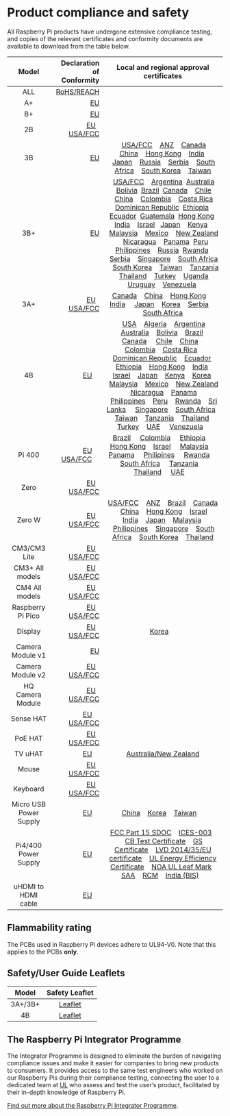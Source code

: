 # Product compliance and safety

All Raspberry Pi products have undergone extensive compliance testing, and copies of the relevant certificates and conformity documents are available to download from the table below. 											
											

| Model           | Declaration of Conformity | Local and regional approval certificates |
|:---------------:|-------------------------:|:----------------------------------------:|
| ALL      | [RoHS/REACH](./compliance/rpi_DOC_ALL_RoHS_REACH.pdf) | |
| A+       | [EU](./compliance/rpi_DOC_aplus_CE.pdf) | |
| B+       | [EU](./compliance/rpi_DOC_bplus_CE.pdf)| |
| 2B       | [EU](./compliance/rpi_DOC_2b_CE.pdf)  &nbsp; &nbsp;[USA/FCC](./compliance/rpi_DOC_2b_FCC.pdf)| |
| 3B       | [EU](./compliance/rpi_DOC_3b_CE_RED.pdf) |  &nbsp; &nbsp;[USA/FCC](./compliance/rpi_DOC_3b_FCC.pdf)  &nbsp; &nbsp;[ANZ](./compliance/rpi_DOC_3b_ACMA.pdf)  &nbsp; &nbsp;[Canada](./compliance/rpi_DOC_3b_CANADA.pdf)  &nbsp; &nbsp;[China](./compliance/rpi_DOC_3b_CHINA.pdf)  &nbsp; &nbsp;[Hong Kong](./compliance/rpi_DOC_3b_HONGKONG.pdf)  &nbsp; &nbsp;[India](./compliance/rpi_DOC_3b_INDIA.pdf)  &nbsp; &nbsp;[Japan](./compliance/rpi_DOC_3b_JAPAN.pdf)  &nbsp; &nbsp;[Russia](./compliance/rpi_DOC_3b_RUSSIA.pdf)  &nbsp; &nbsp;[Serbia](./compliance/rpi_DOC_3b_SERBIA.pdf)  &nbsp; &nbsp;[South Africa](./compliance/rpi_DOC_3b_SOUTHAFRICA.pdf)  &nbsp; &nbsp;[South Korea](./compliance/rpi_DOC_3b_SOUTHKOREA.pdf)  &nbsp; &nbsp;[Taiwan](./compliance/rpi_DOC_3b_TAIWAN.pdf)  |
| 3B+       | [EU](./compliance/rpi_DOC_3bplus_EU_RED.pdf) | &nbsp; &nbsp;[USA/FCC](./compliance/rpi_DOC_3bplus_FCC.pdf)  &nbsp; &nbsp;[Argentina](./compliance/rpi_DOC_3bplus_ARGENTINA.pdf) &nbsp;[Australia](./compliance/rpi_DOC_3bplus_AUSTRALIA.pdf) &nbsp; &nbsp;[Bolivia](./compliance/rpi_DOC_3bplus_BOLIVIA.PDF) &nbsp;[Brazil](./compliance/rpi_DOC_3bplus_BRAZIL.pdf) &nbsp;[Canada](./compliance/rpi_DOC_3bplus_CANADA.pdf)  &nbsp; &nbsp;[Chile](./compliance/rpi_DOC_3bplus_CHILE.pdf) &nbsp;[China](./compliance/rpi_DOC_3bplus_CHINA.pdf)  &nbsp; &nbsp;[Colombia](./compliance/rpi_DOC_3bplus_COLOMBIA.pdf)  &nbsp; &nbsp;[Costa Rica](./compliance/rpi_DOC_3bplus_COSTA_RICA.pdf) &nbsp;[Dominican Republic](./compliance/rpi_DOC_3bplus_DOMINICAN_REPUBLIC.pdf) &nbsp;[Ethiopia](./compliance/rpi_DOC_3bplus_ETHIOPIA.pdf)  &nbsp; &nbsp;[Ecuador](./compliance/rpi_DOC_3bplus_ECUADOR.pdf) &nbsp;[Guatemala](./compliance/rpi_DOC_3bplus_GUATEMALA.pdf) &nbsp;[Hong Kong](./compliance/rpi_DOC_3bplus_HONG_KONG.pdf)  &nbsp; [India](./compliance/rpi_DOC_3bplus_INDIA.pdf)  &nbsp;&nbsp; [Israel](./compliance/rpi_DOC_3bplus_ISRAEL.pdf)  &nbsp;&nbsp;[Japan](./compliance/rpi_DOC_3bplus_JAPAN.pdf)  &nbsp; &nbsp;[Kenya](./compliance/rpi_DOC_3bplus_KENYA.pdf)  &nbsp; &nbsp;[Malaysia](./compliance/rpi_DOC_3bplus_MALAYSIA.pdf)  &nbsp; &nbsp;[Mexico](./compliance/rpi_DOC_3bplus_MEXICO.pdf)  &nbsp; &nbsp;[New Zealand](./compliance/rpi_DOC_3bplus_NEWZEALAND.pdf) &nbsp; &nbsp;[Nicaragua](./compliance/rpi_DOC_3bplus_NICARAGUA.pdf) &nbsp; &nbsp;[Panama](./compliance/rpi_DOC_3bplus_PANAMA.pdf) &nbsp;[Peru](./compliance/rpi_DOC_3bplus_PERU.pdf) &nbsp;[Philippines](./compliance/rpi_DOC_3bplus_PHILIPPINES.pdf)  &nbsp; &nbsp;[Russia](./compliance/rpi_DOC_3bplus_RUSSIA.pdf)  &nbsp;[Rwanda](./compliance/rpi_DOC_3bplus_RWANDA.pdf)  &nbsp; &nbsp;[Serbia](./compliance/rpi_DOC_3bplus_SERBIA.jpg)  &nbsp; &nbsp;[Singapore](./compliance/rpi_DOC_3bplus_SINGAPORE.pdf)  &nbsp; &nbsp;[South Africa](./compliance/rpi_DOC_3bplus_SOUTH_AFRICA.pdf)  &nbsp; &nbsp;[South Korea](./compliance/rpi_DOC_3bplus_SOUTH_KOREA.pdf)  &nbsp; &nbsp;[Taiwan](./compliance/rpi_DOC_3bplus_TAIWAN.pdf)  &nbsp; &nbsp;[Tanzania](./compliance/rpi_DOC_3bplus_TANZANIA.pdf)  &nbsp; &nbsp;[Thailand](./compliance/rpi_DOC_3bplus_THAILAND.pdf)  &nbsp; &nbsp;[Turkey](./compliance/rpi_DOC_3bplus_TURKEY.pdf)  &nbsp; &nbsp;[Uganda](./compliance/rpi_DOC_3bplus_UGANDA.pdf)  &nbsp; &nbsp;[Uruguay](./compliance/rpi_DOC_3bplus_URUGUAY.pdf)  &nbsp; &nbsp;[Venezuela](./compliance/rpi_DOC_3bplus_VENEZUELA.pdf) &nbsp;|
| 3A+ |[EU](./compliance/rpi_DOC_3aplus_EU.pdf) &nbsp; &nbsp;[USA/FCC](https://fcc.report/FCC-ID/2ABCB-RPI3AP)| [Canada](./compliance/rpi_DOC_3aplus_CANADA.PDF) &nbsp; &nbsp;[China](./compliance/rpi_DOC_3aplus_CHINA.PDF) &nbsp; &nbsp;[Hong Kong](./compliance/rpi_DOC_3aplus_HONG_KONG.PDF) &nbsp; &nbsp; [India](./compliance/rpi_DOC_3aplus_INDIA.PDF) &nbsp; &nbsp; [Japan](./compliance/rpi_DOC_3aplus_JAPAN.PDF) &nbsp; &nbsp;[Korea](./compliance/rpi_DOC_3aplus_KOREA.pdf) &nbsp; &nbsp;[Serbia](./compliance/rpi_DOC_3aplus_SERBIA.jpg) &nbsp; &nbsp; [South Africa](./compliance/rpi_DOC_3aplus_SOUTH_AFRICA.PDF) | 
| 4B | [EU](./compliance/rpi_DOC_4b_EU_RED.pdf) &nbsp; &nbsp; | &nbsp; &nbsp;[USA](./compliance/rpi_DOC_4b_USA.pdf)  &nbsp; &nbsp;[Algeria](./compliance/rpi_DOC_4b_ALGERIA.pdf) &nbsp; &nbsp;[Argentina](./compliance/rpi_DOC_4b_ARGENTINA.pdf) &nbsp; &nbsp;[Australia](./compliance/rpi_DOC_4b_AUSTRALIA.pdf) &nbsp; &nbsp;[Bolivia](./compliance/rpi_DOC_4b_BOLIVIA.pdf) &nbsp; &nbsp;[Brazil](./compliance/rpi_DOC_4b_BRAZIL.pdf) &nbsp; &nbsp;[Canada](./compliance/rpi_DOC_4b_CANADA.pdf) &nbsp; &nbsp; [Chile](./compliance/rpi_DOC_4b_CHILE.pdf) &nbsp; &nbsp;[China](./compliance/rpi_DOC_4b_CHINA.pdf) &nbsp; &nbsp; [Colombia](./compliance/rpi_DOC_4b_COLOMBIA.pdf) &nbsp; &nbsp;[Costa Rica](./compliance/rpi_DOC_4b_COSTA_RICA.pdf) &nbsp; &nbsp;[Dominican Republic](./compliance/rpi_DOC_4b_DOMINICAN_REPUBLIC.pdf) &nbsp; &nbsp;[Ecuador](./compliance/rpi_DOC_4b_ECUADOR.pdf) &nbsp; &nbsp;[Ethiopia](./compliance/rpi_DOC_4b_ETHOPIA.pdf) &nbsp; &nbsp;[Hong Kong](./compliance/rpi_DOC_4b_HONG_KONG.pdf) &nbsp; &nbsp;[India](./compliance/rpi_DOC_4b_INDIA.pdf) &nbsp; &nbsp;[Israel](./compliance/rpi_DOC_4b_ISRAEL.pdf) &nbsp; &nbsp;[Japan](./compliance/rpi_DOC_4b_JAPAN.pdf) &nbsp; &nbsp;[Kenya](./compliance/rpi_DOC_4b_KENYA.pdf) &nbsp; &nbsp;[Korea](./compliance/rpi_DOC_4b_KOREA.pdf) &nbsp; &nbsp;[Malaysia](./compliance/rpi_DOC_4b_MALAYSIA.pdf) &nbsp; &nbsp;[Mexico](./compliance/rpi_DOC_4b_MEXICO.pdf) &nbsp; &nbsp;[New Zealand](./compliance/rpi_DOC_4b_NEW_ZEALAND.pdf) &nbsp; &nbsp;[Nicaragua](./compliance/rpi_DOC_4b_NICARAGUA.pdf) &nbsp; &nbsp;[Panama](./compliance/rpi_DOC_4b_PANAMA.pdf) &nbsp; &nbsp;[Philippines](./compliance/rpi_DOC_4b_PHILIPPINES.pdf) &nbsp; &nbsp;[Peru](./compliance/rpi_DOC_4b_PERU.pdf) &nbsp; &nbsp;[Rwanda](./compliance/rpi_DOC_4b_RWANDA.pdf) &nbsp; &nbsp;[Sri Lanka](./compliance/rpi_DOC_4b_SRI_LANKA.pdf) &nbsp; &nbsp;&nbsp;[Singapore](./compliance/rpi_DOC_4b_SINGAPORE.pdf) &nbsp; &nbsp;[South Africa](./compliance/rpi_DOC_4b_SOUTH_AFRICA.pdf) &nbsp; &nbsp;[Taiwan](./compliance/rpi_DOC_4b_TAIWAN.pdf) &nbsp; &nbsp;[Tanzania](./compliance/rpi_DOC_4b_TANZANIA.pdf) &nbsp; &nbsp;[Thailand](./compliance/rpi_DOC_4b_THAILAND.pdf) &nbsp; &nbsp;[Turkey](./compliance/rpi_DOC_4b_TURKEY.pdf) &nbsp; &nbsp;[UAE](./compliance/rpi_DOC_4b_UAE.pdf) &nbsp; &nbsp; [Venezuela](./compliance/rpi_DOC_4b_VENEZUELA.pdf) &nbsp; &nbsp; |
| Pi 400      |[EU](./compliance/rpi_DOC_400_EU_RED.pdf) &nbsp; &nbsp; [USA/FCC](./compliance/rpi_DOC_400_FCC.pdf) &nbsp; &nbsp;| [Brazil](./compliance/rpi_DOC_400_BRAZIL.pdf)  &nbsp; &nbsp; [Colombia](./compliance/rpi_DOC_400_COLOMBIA.pdf)  &nbsp; &nbsp; [Ethiopia](./compliance/rpi_DOC_400_ETHIOPIA.pdf)  &nbsp; &nbsp; [Hong Kong](./compliance/rpi_DOC_400_HONG_KONG.pdf)  &nbsp; &nbsp;[Israel](./compliance/rpi_DOC_400_ISRAEL.pdf)  &nbsp; &nbsp; [Malaysia](./compliance/rpi_DOC_400_MALAYSIA.pdf)  &nbsp; &nbsp; [Panama](./compliance/rpi_DOC_400_PANAMA.pdf)  &nbsp; &nbsp; [Philipines](./compliance/rpi_DOC_400_PHILIPINES.pdf)  &nbsp; &nbsp; [Rwanda](./compliance/rpi_DOC_400_RWANDA.pdf)  &nbsp; &nbsp; [South Africa](./compliance/rpi_DOC_400_SOUTH_AFRICA.pdf)  &nbsp; &nbsp; [Tanzania](./compliance/rpi_DOC_400_TANZANIA.pdf)  &nbsp; &nbsp; [Thailand](./compliance/rpi_DOC_400_THAILAND.pdf)  &nbsp; &nbsp; [UAE](./compliance/rpi_DOC_400_UAE.pdf)  &nbsp; &nbsp; |
| Zero      |[EU](./compliance/rpi_DOC_Zero_CE.pdf) &nbsp; &nbsp;[USA/FCC](./compliance/rpi_DOC_Zero_FCC_signed.pdf)| |
| Zero W |[EU](./compliance/rpi_DOC_ZeroW_CE_RED.pdf) &nbsp; &nbsp;[USA/FCC](./compliance/rpi_DOC_ZeroWH_FCC.pdf)|[USA/FCC](./compliance/rpi_DOC_ZeroW_FCC.pdf)  &nbsp; &nbsp;[ANZ](./compliance/rpi_DOC_ZeroW_ACMA.pdf)  &nbsp; &nbsp;[Brazil](./compliance/rpi_DOC_ZeroW_BRAZIL.pdf)  &nbsp; &nbsp;[Canada](./compliance/rpi_DOC_ZeroW_CANADA.pdf)  &nbsp; &nbsp;[China](./compliance/rpi_DOC_ZeroW_CHINA.pdf)  &nbsp; &nbsp;[Hong Kong](./compliance/rpi_DOC_ZeroW_HONGKONG.PDF)  &nbsp; &nbsp;[Israel](./compliance/rpi_DOC_ZeroW_ISRAEL.pdf) &nbsp; &nbsp;[India](./compliance/rpi_DOC_ZeroW_INDIA.JPG)  &nbsp; &nbsp;[Japan](./compliance/rpi_DOC_ZeroW_JAPAN.pdf)  &nbsp; &nbsp;[Malaysia](./compliance/rpi_DOC_ZeroW_MALAYSIA.pdf)  &nbsp; &nbsp;[Philippines](./compliance/rpi_DOC_ZeroW_PHILIPPINES.pdf)  &nbsp; &nbsp;[Singapore](./compliance/rpi_DOC_ZeroW_SINGAPORE.pdf)  &nbsp; &nbsp;[South Africa](./compliance/rpi_DOC_ZeroW_SOUTHAFRICA.PDF)  &nbsp; &nbsp;[South Korea](./compliance/rpi_DOC_ZeroW_SOUTHKOREA.pdf)  &nbsp; &nbsp;[Thailand](./compliance/rpi_DOC_ZeroW_THAILAND.pdf) |
| CM3/CM3 Lite | [EU](./compliance/rpi_DOC_CM3_EU.pdf)  &nbsp; &nbsp;[USA/FCC](./compliance/rpi_DOC_CM3_FCC.pdf)| |
| CM3+ All models | [EU](./compliance/rpi_DOC_CM3plus_EU.PDF)  &nbsp; &nbsp;[USA/FCC](./compliance/rpi_DOC_CM3plus_FCC.PDF)| |
| CM4 All models | [EU](./compliance/rpi_DOC_CM4_EU_RED.pdf)  &nbsp; &nbsp;[USA/FCC](./compliance/rpi_DOC_CM4_USA.pdf)| |
| Raspberry Pi Pico | [EU](./compliance/rpi_DOC_Pico_EU.pdf)  &nbsp; &nbsp;[USA/FCC](./compliance/RaspberryPi_Pico_DOC_FCC.pdf)| |
| Display   | [EU](./compliance/rpi_DOC_Display_CE.pdf)  &nbsp; &nbsp;[USA/FCC](./compliance/rpi_DOC_Display_FCC.pdf) | [Korea](./compliance/rpi_DOC_display_KOREA.pdf) &nbsp; &nbsp; |
| Camera Module v1 | [EU](./compliance/rpi_DOC_Camera_CE.pdf) | |
| Camera Module v2 | [EU](./compliance/rpi_DOC_Camera2_CE.pdf)  &nbsp; &nbsp;[USA/FCC](./compliance/rpi_DOC_Camera2_FCC.PDF) | |
| HQ Camera Module | [EU](./compliance/rpi_DOC_HQcamera_CE.pdf)  &nbsp; &nbsp;[USA/FCC](./compliance/rpi_DOC_HQcamera_FCC.pdf) | |
| Sense HAT | [EU](./compliance/rpi_DOC_SenseHAT_CE.pdf) &nbsp; &nbsp; [USA/FCC](./compliance/rpi_DOC_SenseHAT_FCC.pdf)| |
| PoE HAT | [EU](./compliance/rpi_DOC_PoeHAT_EU.pdf)  &nbsp; &nbsp;[USA/FCC](./compliance/rpi_DOC_PoeHAT_FCC.pdf)| |
| TV uHAT | [EU](./compliance/rpi_DOC_tvuhat_EU.pdf)  &nbsp; &nbsp;| [Australia/New Zealand](./compliance/rpi_DOC_tvuhat_AUSTRALIA+NEW_ZEALAND.pdf) |
| Mouse | [EU](./compliance/rpi_DOC_Mouse_EU.pdf)  &nbsp; &nbsp;[USA/FCC](./compliance/rpi_DOC_Mouse_FCC.pdf)| |
| Keyboard | [EU](./compliance/rpi_DOC_KeyboardHub_EU.pdf)  &nbsp; &nbsp;[USA/FCC](./compliance/rpi_DOC_KeyboardHub_FCC.pdf)| |
| Micro USB Power Supply | [EU](./compliance/rpi_DOC_uUSB_POWER_EU.pdf) &nbsp; &nbsp; | [China](./compliance/rpi_DOC_uUSB_POWER_CHINA.pdf) &nbsp; &nbsp;[Korea](./compliance/rpi_DOC_uUSB_POWER_KOREA.pdf) &nbsp; &nbsp;[Taiwan](./compliance/rpi_DOC_uUSB_POWER_TAIWAN.pdf) &nbsp; &nbsp; |
| Pi4/400 Power Supply | [EU](./compliance/rpi_DOC_psutypeC_CE.pdf) &nbsp; &nbsp;| [FCC Part 15 SDOC](./compliance/rpi_DOC_psutypeC_FCC_1.pdf) &nbsp; &nbsp;[ICES-003](./compliance/rpi_DOC_psutypeC_ICES_1.pdf) &nbsp; &nbsp;[CB Test Certificate](./compliance/rpi_DOC_psutypeC_IEC_CB_1.PDF) &nbsp; &nbsp;[GS Certificate](./compliance/rpi_DOC_psutypeC_GS_1.PDF) &nbsp; &nbsp;[LVD 2014/35/EU certificate](./compliance/rpi_DOC_psutypeC_LVD_N8A_1.PDF)  &nbsp; &nbsp;[UL Energy Efficiency Certificate](./compliance/rpi_DOC_psutypeC_EEC.pdf)  &nbsp; &nbsp;[NOA UL Leaf Mark](./compliance/rpi_DOC_psutypeC_UL_LEAF_1.pdf) &nbsp; &nbsp;[SAA](./compliance/rpi_DOC_psutypeC_SAA.pdf) &nbsp; &nbsp;[RCM](./compliance/rpi_DOC_psutypeC_RCM.pdf) &nbsp; &nbsp;[India (BIS)](./compliance/rpi_DOC_psutypeC_BIS.pdf) &nbsp; &nbsp;|
| uHDMI to HDMI cable | [EU](./compliance/rpi_DOC_CABLE_CE.pdf) &nbsp; &nbsp; | |


## Flammability rating

The PCBs used in Raspberry Pi devices adhere to UL94-V0. Note that this applies to the PCBs **only**. 

## Safety/User Guide Leaflets 

| Model           | Safety Leaflet |
|:---------------:|:--------------:|
| 3A+/3B+ | [Leaflet](./compliance/rpi_SAFE_3plus_1p3.pdf) |
| 4B      | [Leaflet](./compliance/rpi_SAFE_4b_1p2.pdf) |

## The Raspberry Pi Integrator Programme

The Integrator Programme is designed to eliminate the burden of navigating compliance issues and make it easier for companies to bring new products to consumers. It provides access to the same test engineers who worked on our Raspberry Pis during their compliance testing, connecting the user to a dedicated team at [UL](https://www.ul-certification.com/) who assess and test the user’s product, facilitated by their in-depth knowledge of Raspberry Pi.

[Find out more about the Raspberry Pi Integrator Programme](https://www.raspberrypi.org/for-industry/integrator-programme/).
